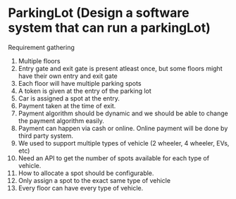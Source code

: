 # ParkingLot (Design a software system that can run a parkingLot)
Requirement gathering
1. Multiple floors
2. Entry gate and exit gate is present atleast once, but some floors might have their own entry and exit gate
3. Each floor will have multiple parking spots
4. A token is given at the entry of the parking lot
5. Car is assigned a spot at the entry.
6. Payment taken at the time of exit.
7. Payment algorithm should be dynamic and we should be able to change the payment algorithm easily.
8. Payment can happen via cash or online. Online payment will be done by third party system.
9. We used to support multiple types of vehicle (2 wheeler, 4 wheeler, EVs, etc)
10. Need an API to get the number of spots available for each type of vehicle.
11. How to allocate a spot should be configurable.
12. Only assign a spot to the exact same type of vehicle
13. Every floor can have every type of vehicle.

